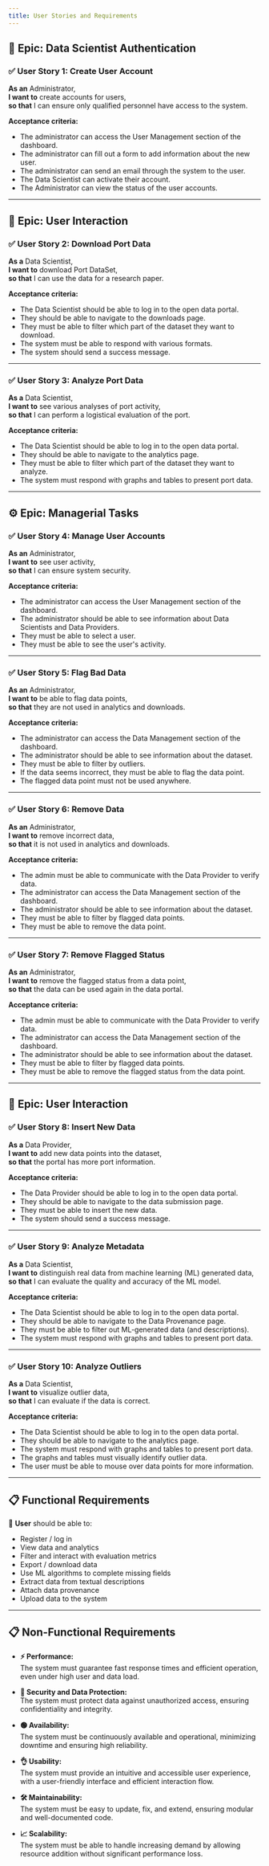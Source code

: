 ```yaml
---
title: User Stories and Requirements
---
```


## 🧩 Epic: Data Scientist Authentication

### ✅ User Story 1: Create User Account

**As an** Administrator,  
**I want to** create accounts for users,  
**so that** I can ensure only qualified personnel have access to the system.

**Acceptance criteria:**

- The administrator can access the User Management section of the dashboard.  
- The administrator can fill out a form to add information about the new user.  
- The administrator can send an email through the system to the user.  
- The Data Scientist can activate their account.  
- The Administrator can view the status of the user accounts.

---

## 🧭 Epic: User Interaction

### ✅ User Story 2: Download Port Data

**As a** Data Scientist,  
**I want to** download Port DataSet,  
**so that** I can use the data for a research paper.

**Acceptance criteria:**

- The Data Scientist should be able to log in to the open data portal.  
- They should be able to navigate to the downloads page.  
- They must be able to filter which part of the dataset they want to download.  
- The system must be able to respond with various formats.  
- The system should send a success message.

---

### ✅ User Story 3: Analyze Port Data

**As a** Data Scientist,  
**I want to** see various analyses of port activity,  
**so that** I can perform a logistical evaluation of the port.

**Acceptance criteria:**

- The Data Scientist should be able to log in to the open data portal.  
- They should be able to navigate to the analytics page.  
- They must be able to filter which part of the dataset they want to analyze.  
- The system must respond with graphs and tables to present port data.

---

## ⚙️ Epic: Managerial Tasks

### ✅ User Story 4: Manage User Accounts

**As an** Administrator,  
**I want to** see user activity,  
**so that** I can ensure system security.

**Acceptance criteria:**

- The administrator can access the User Management section of the dashboard.  
- The administrator should be able to see information about Data Scientists and Data Providers.  
- They must be able to select a user.  
- They must be able to see the user's activity.

---

### ✅ User Story 5: Flag Bad Data

**As an** Administrator,  
**I want to** be able to flag data points,  
**so that** they are not used in analytics and downloads.

**Acceptance criteria:**

- The administrator can access the Data Management section of the dashboard.  
- The administrator should be able to see information about the dataset.  
- They must be able to filter by outliers.  
- If the data seems incorrect, they must be able to flag the data point.  
- The flagged data point must not be used anywhere.

---

### ✅ User Story 6: Remove Data

**As an** Administrator,  
**I want to** remove incorrect data,  
**so that** it is not used in analytics and downloads.

**Acceptance criteria:**

- The admin must be able to communicate with the Data Provider to verify data.  
- The administrator can access the Data Management section of the dashboard.  
- The administrator should be able to see information about the dataset.  
- They must be able to filter by flagged data points.  
- They must be able to remove the data point.

---

### ✅ User Story 7: Remove Flagged Status

**As an** Administrator,  
**I want to** remove the flagged status from a data point,  
**so that** the data can be used again in the data portal.

**Acceptance criteria:**

- The admin must be able to communicate with the Data Provider to verify data.  
- The administrator can access the Data Management section of the dashboard.  
- The administrator should be able to see information about the dataset.  
- They must be able to filter by flagged data points.  
- They must be able to remove the flagged status from the data point.

---

## 🔄 Epic: User Interaction

### ✅ User Story 8: Insert New Data

**As a** Data Provider,  
**I want to** add new data points into the dataset,  
**so that** the portal has more port information.

**Acceptance criteria:**

- The Data Provider should be able to log in to the open data portal.  
- They should be able to navigate to the data submission page.  
- They must be able to insert the new data.  
- The system should send a success message.

---

### ✅ User Story 9: Analyze Metadata

**As a** Data Scientist,  
**I want to** distinguish real data from machine learning (ML) generated data,  
**so that** I can evaluate the quality and accuracy of the ML model.

**Acceptance criteria:**

- The Data Scientist should be able to log in to the open data portal.  
- They should be able to navigate to the Data Provenance page.  
- They must be able to filter out ML-generated data (and descriptions).  
- The system must respond with graphs and tables to present port data.

---

### ✅ User Story 10: Analyze Outliers

**As a** Data Scientist,  
**I want to** visualize outlier data,  
**so that** I can evaluate if the data is correct.

**Acceptance criteria:**

- The Data Scientist should be able to log in to the open data portal.  
- They should be able to navigate to the analytics page.  
- The system must respond with graphs and tables to present port data.  
- The graphs and tables must visually identify outlier data.  
- The user must be able to mouse over data points for more information.

---

## 📋 Functional Requirements

👤 **User** should be able to:
- Register / log in
- View data and analytics
- Filter and interact with evaluation metrics
- Export / download data
- Use ML algorithms to complete missing fields
- Extract data from textual descriptions
- Attach data provenance
- Upload data to the system

---

## 📋 Non-Functional Requirements

- **⚡ Performance:**  
  The system must guarantee fast response times and efficient operation, even under high user and data load.  

- **🔐 Security and Data Protection:**  
  The system must protect data against unauthorized access, ensuring confidentiality and integrity.  

- **🟢 Availability:**  
  The system must be continuously available and operational, minimizing downtime and ensuring high reliability.  

- **👌 Usability:**  
  The system must provide an intuitive and accessible user experience, with a user-friendly interface and efficient interaction flow.  

- **🛠️ Maintainability:**  
  The system must be easy to update, fix, and extend, ensuring modular and well-documented code.  

- **📈 Scalability:**  
  The system must be able to handle increasing demand by allowing resource addition without significant performance loss.
